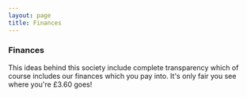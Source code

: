 ```yaml
---
layout: page
title: Finances
---
```


### Finances

This ideas behind this society include complete transparency which of course includes our finances which you pay into. It's only fair you see where you're £3.60 goes!


 
